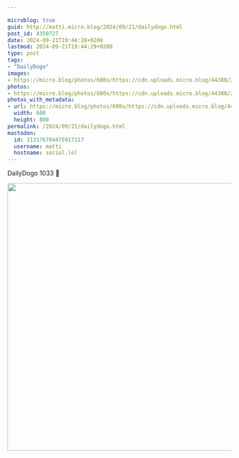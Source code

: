 ```yaml
---

microblog: true
guid: http://matti.micro.blog/2024/09/21/dailydogo.html
post_id: 4350727
date: 2024-09-21T19:44:28+0200
lastmod: 2024-09-21T19:44:29+0200
type: post
tags:
- "DailyDogo"
images:
- https://micro.blog/photos/600x/https://cdn.uploads.micro.blog/44388/2024/43e8e73a298b47ccb5a3085abf09dd99.jpg
photos:
- https://micro.blog/photos/600x/https://cdn.uploads.micro.blog/44388/2024/43e8e73a298b47ccb5a3085abf09dd99.jpg
photos_with_metadata:
- url: https://micro.blog/photos/600x/https://cdn.uploads.micro.blog/44388/2024/43e8e73a298b47ccb5a3085abf09dd99.jpg
  width: 600
  height: 800
permalink: /2024/09/21/dailydogo.html
mastodon:
  id: 113176784475917217
  username: matti
  hostname: social.lol
---
```

DailyDogo 1033 🐶

<img src="/media/uploads/2024/43e8e73a298b47ccb5a3085abf09dd99.jpg" width="600" alt="" />
